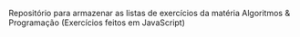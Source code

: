 Repositório para armazenar as listas de exercícios da matéria Algoritmos & Programação
(Exercícios feitos em JavaScript)
